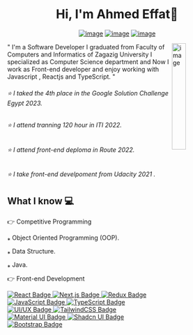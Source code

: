 <h1 align="center">Hi, I'm Ahmed Effat👋 </h1>
<p align="center">
  <a href="https://www.facebook.com/profile.php?id=100021871160175" ><img src="https://img.shields.io/badge/Facebook-1877F2?style=flat&logo=facebook&logo=facebook&logoColor=white" alt="image"/></a>
<!--   <a href="#" ><img src="https://img.shields.io/badge/twitter-%231FA1F1?style=flat&logo=twitter&logoColor=white" alt="image"/></a> -->
  <a href="https://www.linkedin.com/in/ahmed-effat-787a7a243/" ><img src="https://img.shields.io/badge/linkedin-%23017785?style=flat&logo=linkedin&logoColor=white" alt="image"/></a>
  <a href="https://www.youtube.com/channel/UCjlRkmDmcD0kjFDmJXTCCZQ" ><img src="https://img.shields.io/badge/youtube-%23FF0000?style=flat&logo=youtube&logoColor=white" alt="image"/></a>
<!--   <a href="#" ><img src="https://img.shields.io/badge/instagram-%23E4415F?style=flat&logo=instagram-&logoColor=white" alt="image"/></a> -->
<!--  <a href="https://mail.google.com/ahmedeffatdiab@gmail.com" ><img src="https://img.shields.io/badge/Gmail-D14836?style=flat&logo=gmail&logo=gmail&logoColor=white" alt="image"/></a>  -->
</p>
<img src="https://github.com/mohamedabusrea/mohamedabusrea/blob/master/profile-img.png" align="right" width="25%" alt="image"/>

<p>
  " I'm a Software Developer I graduated from Faculty of Computers and Informatics of Zagazig University I specialized as Computer Science department and Now I work as Front-end developer and enjoy working with Javascript , Reactjs and TypeScript. "
</p>
 
<h6>⭐ I taked the 4th place in the Google Solution Challenge Egypt 2023. </h6>
<h6>⭐ I attend tranning 120 hour in ITI 2022. </h6>
<h6>⭐ I attend front-end deploma in Route 2022. </h6>
<h6>⭐ I take front-end develpoment from Udacity 2021 . </h6>

<h2>What I know 💻 </h2>
<p>👉 Competitive Programming</p>
<p>⁎ Object Oriented Programming (OOP).</p> 
<p>⁎ Data Structure. </p>
<p>⁎ Java. </p>

<p>👉 Front-end Development </p>
<!-- React -->
<a href="https://reactjs.org">
  <img src="https://img.shields.io/badge/React-20232A?style=for-the-badge&logo=react&logoColor=61DAFB" alt="React Badge"/>
</a>

<!-- Next.js -->
<a href="https://nextjs.org">
  <img src="https://img.shields.io/badge/Next.js-000000?style=for-the-badge&logo=next.js&logoColor=white" alt="Next.js Badge"/>
</a>

<!-- Redux -->
<a href="https://redux.js.org">
  <img src="https://img.shields.io/badge/Redux-593D88?style=for-the-badge&logo=redux&logoColor=white" alt="Redux Badge"/>
</a>

<!-- JavaScript -->
<a href="https://developer.mozilla.org/en-US/docs/Web/JavaScript">
  <img src="https://img.shields.io/badge/JavaScript-F7DF1E?style=for-the-badge&logo=javascript&logoColor=black" alt="JavaScript Badge"/>
</a>

<!-- TypeScript -->
<a href="https://www.typescriptlang.org">
  <img src="https://img.shields.io/badge/TypeScript-3178C6?style=for-the-badge&logo=typescript&logoColor=white" alt="TypeScript Badge"/>
</a>

<!-- UI/UX (using Figma icon) -->
<a href="https://www.figma.com">
  <img src="https://img.shields.io/badge/UI/UX-F24E1E?style=for-the-badge&logo=figma&logoColor=white" alt="UI/UX Badge"/>
</a>

<!-- Tailwind CSS -->
<a href="https://tailwindcss.com">
  <img src="https://img.shields.io/badge/TailwindCSS-06B6D4?style=for-the-badge&logo=tailwindcss&logoColor=white" alt="TailwindCSS Badge"/>
</a>

<!-- Material UI -->
<a href="https://mui.com">
  <img src="https://img.shields.io/badge/Material_UI-007FFF?style=for-the-badge&logo=mui&logoColor=white" alt="Material UI Badge"/>
</a>

<!-- Shadcn UI (no logo available, using default style) -->
<a href="https://ui.shadcn.com">
  <img src="https://img.shields.io/badge/Shadcn_UI-000000?style=for-the-badge&logo=vercel&logoColor=white" alt="Shadcn UI Badge"/>
</a>

<!-- Bootstrap -->
<a href="https://getbootstrap.com">
  <img src="https://img.shields.io/badge/Bootstrap-7952B3?style=for-the-badge&logo=bootstrap&logoColor=white" alt="Bootstrap Badge"/>
</a>






